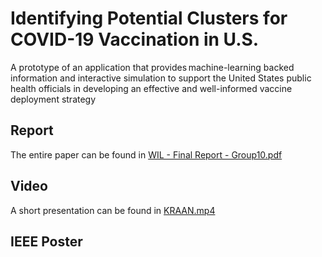 # Identifying Potential Clusters for COVID-19 Vaccination in U.S.
A prototype of an application that provides machine-learning backed information and interactive simulation to support the United States public health officials in developing an effective and well-informed vaccine deployment strategy

## Report
The entire paper can be found in [WIL - Final Report - Group10.pdf](https://github.com/nischaybikramthapa/Identifying-Potential-Clusters-for-COVID-19-Vaccination-in-U.S./blob/main/WIL%20-%20Final%20Report%20-%20Group10.pdf)

## Video

A short presentation can be found in [KRAAN.mp4](https://github.com/nischaybikramthapa/Identifying-Potential-Clusters-for-COVID-19-Vaccination-in-U.S./blob/main/KRAAN.mp4)

## IEEE Poster



